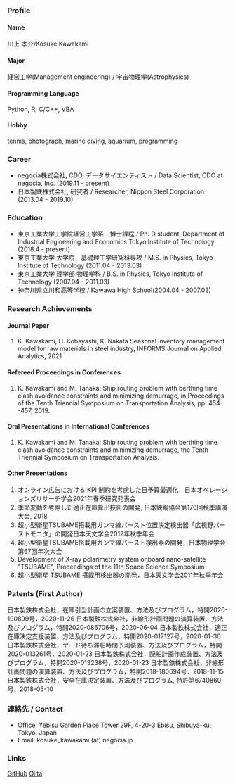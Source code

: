 ### Profile
#### Name
川上 孝介/Kosuke Kawakami

#### Major
経営工学(Management engineering) / 宇宙物理学(Astrophysics)

#### Programming Language
Python, R, C/C++, VBA

#### Hobby
tennis, photograph, marine diving, aquarium, programming

### Career
- negocia株式会社, CDO, データサイエンティスト / Data Scientist, CDO at negocia, Inc. (2019.11 - present)
- 日本製鉄株式会社, 研究者 / Researcher, Nippon Steel Corporation (2013.04 - 2019.10)

### Education
- 東京工業大学工学院経営工学系　博士課程 / Ph. D student, Department of Industrial Engineering and Economics Tokyo Institute of Technology (2018.4 - present)
- 東京工業大学 大学院　基礎理工学研究科専攻 / M.S. in Physics, Tokyo Institute of Technology (2011.04 - 2013.03)
- 東京工業大学 理学部 物理学科 / B.S. in Physics, Tokyo Institute of Technology (2007.04 - 2011.03)
- 神奈川県立川和高等学校 / Kawawa High School(2004.04 - 2007.03)

### Research Achievements

#### Journal Paper
1. K. Kawakami, H. Kobayashi, K. Nakata
	Seasonal inventory management model for raw materials in steel industry, INFORMS Journal on Applied Analytics, 2021

#### Refereed Proceedings in Conferences
1. K. Kawakami and M. Tanaka:
   Ship routing problem with berthing time clash avoidance constraints and minimizing demurrage, in Proceedings of the Tenth Triennial Symposium on Transportation Analysis, pp. 454--457, 2019.

#### Oral Presentations in International Conferences
1. K. Kawakami and M. Tanaka:
   Ship routing problem with berthing time clash avoidance constraints and minimizing demurrage, the Tenth Triennial Symposium on Transportation Analysis.

#### Other Presentations
1. オンライン広告における KPI 制約を考慮した日予算最適化，日本オペレーションズリサーチ学会2021年春季研究発表会
1. 季節変動を考慮した適正在庫算出技術の開発, 日本鉄鋼協会第176回秋季講演大会, 2018
1. 超小型衛星TSUBAME搭載用ガンマ線バースト位置決定検出器「広視野バーストモニタ」の開発日本天文学会2012年秋季年会
1. 超小型衛星TSUBAME搭載用ガンマ線バースト検出器の開発，日本物理学会第67回年次大会
1. Development of X-ray polarimetry system onboard nano-satellite "TSUBAME", Proceedings of the 11th Space Science Symposium
1. 超小型衛星 TSUBAME 搭載用検出器の開発，日本天文学会2011年秋季年会

### Patents (First Author)
日本製鉄株式会社，在庫引当計画の立案装置、方法及びプログラム，特開2020-190899号，2020-11-26 
日本製鉄株式会社，非線形計画問題の演算装置、方法及びプログラム，特開2020-086706号，2020-06-04 
日本製鉄株式会社，適正在庫決定支援装置、方法及びプログラム，特開2020-017127号，2020-01-30 
日本製鉄株式会社，ヤード待ち滞船時間予測装置、方法及びプログラム，特開2020-013261号，2020-01-23
日本製鉄株式会社，配船計画作成装置、方法及びプログラム，特開2020-013238号，2020-01-23
日本製鉄株式会社，非線形計画問題の演算装置、方法及びプログラム，特開2018-180694号．2018-11-15
日本製鉄株式会社，安全在庫決定装置、方法及びプログラム, 特許第6740860号．2018-05-10

### 連絡先 / Contact
- Office: Yebisu Garden Place Tower 29F, 4-20-3 Ebisu, Shibuya-ku, Tokyo, Japan
- Email: kosuke_kawakami (at) negocia.jp

### Links
[GitHub](https://github.com/k-kawakami213)
[Qiita](https://github.com/k-kawakami213)
